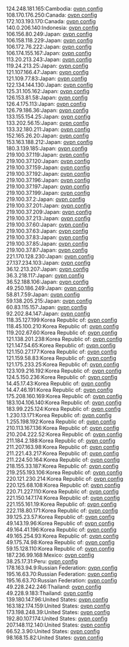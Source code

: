124.248.181.165:Cambodia: [ovpn config](vpn/124_248_181_165.ovpn)  
108.170.176.250:Canada: [ovpn config](vpn/108_170_176_250.ovpn)  
172.103.193.170:Canada: [ovpn config](vpn/172_103_193_170.ovpn)  
140.0.206.140:Indonesia: [ovpn config](vpn/140_0_206_140.ovpn)  
106.156.80.249:Japan: [ovpn config](vpn/106_156_80_249.ovpn)  
106.158.118.229:Japan: [ovpn config](vpn/106_158_118_229.ovpn)  
106.172.76.222:Japan: [ovpn config](vpn/106_172_76_222.ovpn)  
106.174.155.167:Japan: [ovpn config](vpn/106_174_155_167.ovpn)  
113.20.213.243:Japan: [ovpn config](vpn/113_20_213_243.ovpn)  
119.24.213.25:Japan: [ovpn config](vpn/119_24_213_25.ovpn)  
121.107.166.47:Japan: [ovpn config](vpn/121_107_166_47.ovpn)  
121.109.77.83:Japan: [ovpn config](vpn/121_109_77_83.ovpn)  
122.134.144.130:Japan: [ovpn config](vpn/122_134_144_130.ovpn)  
125.31.105.162:Japan: [ovpn config](vpn/125_31_105_162.ovpn)  
126.153.81.58:Japan: [ovpn config](vpn/126_153_81_58.ovpn)  
126.4.175.113:Japan: [ovpn config](vpn/126_4_175_113.ovpn)  
126.79.186.36:Japan: [ovpn config](vpn/126_79_186_36.ovpn)  
133.155.154.25:Japan: [ovpn config](vpn/133_155_154_25.ovpn)  
133.202.56.15:Japan: [ovpn config](vpn/133_202_56_15.ovpn)  
133.32.180.211:Japan: [ovpn config](vpn/133_32_180_211.ovpn)  
152.165.26.20:Japan: [ovpn config](vpn/152_165_26_20.ovpn)  
153.163.188.212:Japan: [ovpn config](vpn/153_163_188_212.ovpn)  
180.3.139.185:Japan: [ovpn config](vpn/180_3_139_185.ovpn)  
219.100.37.119:Japan: [ovpn config](vpn/219_100_37_119.ovpn)  
219.100.37.120:Japan: [ovpn config](vpn/219_100_37_120.ovpn)  
219.100.37.159:Japan: [ovpn config](vpn/219_100_37_159.ovpn)  
219.100.37.192:Japan: [ovpn config](vpn/219_100_37_192.ovpn)  
219.100.37.196:Japan: [ovpn config](vpn/219_100_37_196.ovpn)  
219.100.37.197:Japan: [ovpn config](vpn/219_100_37_197.ovpn)  
219.100.37.199:Japan: [ovpn config](vpn/219_100_37_199.ovpn)  
219.100.37.2:Japan: [ovpn config](vpn/219_100_37_2.ovpn)  
219.100.37.201:Japan: [ovpn config](vpn/219_100_37_201.ovpn)  
219.100.37.209:Japan: [ovpn config](vpn/219_100_37_209.ovpn)  
219.100.37.213:Japan: [ovpn config](vpn/219_100_37_213.ovpn)  
219.100.37.60:Japan: [ovpn config](vpn/219_100_37_60.ovpn)  
219.100.37.63:Japan: [ovpn config](vpn/219_100_37_63.ovpn)  
219.100.37.83:Japan: [ovpn config](vpn/219_100_37_83.ovpn)  
219.100.37.85:Japan: [ovpn config](vpn/219_100_37_85.ovpn)  
219.100.37.87:Japan: [ovpn config](vpn/219_100_37_87.ovpn)  
221.170.128.230:Japan: [ovpn config](vpn/221_170_128_230.ovpn)  
27.137.234.103:Japan: [ovpn config](vpn/27_137_234_103.ovpn)  
36.12.213.207:Japan: [ovpn config](vpn/36_12_213_207.ovpn)  
36.3.218.117:Japan: [ovpn config](vpn/36_3_218_117.ovpn)  
36.52.188.106:Japan: [ovpn config](vpn/36_52_188_106.ovpn)  
49.250.186.249:Japan: [ovpn config](vpn/49_250_186_249.ovpn)  
58.81.7.59:Japan: [ovpn config](vpn/58_81_7_59.ovpn)  
59.138.205.215:Japan: [ovpn config](vpn/59_138_205_215.ovpn)  
60.83.115.157:Japan: [ovpn config](vpn/60_83_115_157.ovpn)  
92.202.84.147:Japan: [ovpn config](vpn/92_202_84_147.ovpn)  
118.35.127.199:Korea Republic of: [ovpn config](vpn/118_35_127_199.ovpn)  
118.45.100.210:Korea Republic of: [ovpn config](vpn/118_45_100_210.ovpn)  
119.202.67.60:Korea Republic of: [ovpn config](vpn/119_202_67_60.ovpn)  
121.138.201.238:Korea Republic of: [ovpn config](vpn/121_138_201_238.ovpn)  
121.147.54.65:Korea Republic of: [ovpn config](vpn/121_147_54_65.ovpn)  
121.150.27.177:Korea Republic of: [ovpn config](vpn/121_150_27_177.ovpn)  
121.159.58.83:Korea Republic of: [ovpn config](vpn/121_159_58_83.ovpn)  
121.175.233.25:Korea Republic of: [ovpn config](vpn/121_175_233_25.ovpn)  
123.109.216.192:Korea Republic of: [ovpn config](vpn/123_109_216_192.ovpn)  
124.5.150.236:Korea Republic of: [ovpn config](vpn/124_5_150_236.ovpn)  
14.45.17.43:Korea Republic of: [ovpn config](vpn/14_45_17_43.ovpn)  
14.47.46.191:Korea Republic of: [ovpn config](vpn/14_47_46_191.ovpn)  
175.208.160.169:Korea Republic of: [ovpn config](vpn/175_208_160_169.ovpn)  
183.104.106.140:Korea Republic of: [ovpn config](vpn/183_104_106_140.ovpn)  
183.99.225.124:Korea Republic of: [ovpn config](vpn/183_99_225_124.ovpn)  
1.230.13.171:Korea Republic of: [ovpn config](vpn/1_230_13_171.ovpn)  
1.255.198.192:Korea Republic of: [ovpn config](vpn/1_255_198_192.ovpn)  
210.113.167.136:Korea Republic of: [ovpn config](vpn/210_113_167_136.ovpn)  
210.204.222.52:Korea Republic of: [ovpn config](vpn/210_204_222_52.ovpn)  
211.184.2.188:Korea Republic of: [ovpn config](vpn/211_184_2_188.ovpn)  
211.207.163.98:Korea Republic of: [ovpn config](vpn/211_207_163_98.ovpn)  
211.221.43.217:Korea Republic of: [ovpn config](vpn/211_221_43_217.ovpn)  
211.224.50.164:Korea Republic of: [ovpn config](vpn/211_224_50_164.ovpn)  
218.155.33.187:Korea Republic of: [ovpn config](vpn/218_155_33_187.ovpn)  
219.255.193.106:Korea Republic of: [ovpn config](vpn/219_255_193_106.ovpn)  
220.121.230.214:Korea Republic of: [ovpn config](vpn/220_121_230_214.ovpn)  
220.125.68.108:Korea Republic of: [ovpn config](vpn/220_125_68_108.ovpn)  
220.71.227.110:Korea Republic of: [ovpn config](vpn/220_71_227_110.ovpn)  
221.150.147.174:Korea Republic of: [ovpn config](vpn/221_150_147_174.ovpn)  
221.155.161.19:Korea Republic of: [ovpn config](vpn/221_155_161_19.ovpn)  
222.118.80.171:Korea Republic of: [ovpn config](vpn/222_118_80_171.ovpn)  
39.125.23.57:Korea Republic of: [ovpn config](vpn/39_125_23_57.ovpn)  
49.143.19.96:Korea Republic of: [ovpn config](vpn/49_143_19_96.ovpn)  
49.164.41.196:Korea Republic of: [ovpn config](vpn/49_164_41_196.ovpn)  
49.165.254.93:Korea Republic of: [ovpn config](vpn/49_165_254_93.ovpn)  
49.175.74.98:Korea Republic of: [ovpn config](vpn/49_175_74_98.ovpn)  
59.15.128.110:Korea Republic of: [ovpn config](vpn/59_15_128_110.ovpn)  
187.236.99.168:Mexico: [ovpn config](vpn/187_236_99_168.ovpn)  
38.25.17.31:Peru: [ovpn config](vpn/38_25_17_31.ovpn)  
178.163.94.9:Russian Federation: [ovpn config](vpn/178_163_94_9.ovpn)  
195.16.63.70:Russian Federation: [ovpn config](vpn/195_16_63_70.ovpn)  
195.16.63.70:Russian Federation: [ovpn config](vpn/195_16_63_70.ovpn)  
49.228.242.246:Thailand: [ovpn config](vpn/49_228_242_246.ovpn)  
49.228.9.183:Thailand: [ovpn config](vpn/49_228_9_183.ovpn)  
139.180.147.96:United States: [ovpn config](vpn/139_180_147_96.ovpn)  
163.182.174.159:United States: [ovpn config](vpn/163_182_174_159.ovpn)  
173.198.248.39:United States: [ovpn config](vpn/173_198_248_39.ovpn)  
192.80.107.174:United States: [ovpn config](vpn/192_80_107_174.ovpn)  
207.148.112.140:United States: [ovpn config](vpn/207_148_112_140.ovpn)  
66.52.3.90:United States: [ovpn config](vpn/66_52_3_90.ovpn)  
98.168.15.82:United States: [ovpn config](vpn/98_168_15_82.ovpn)  
